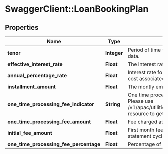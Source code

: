 # SwaggerClient::LoanBookingPlan

## Properties
Name | Type | Description | Notes
------------ | ------------- | ------------- | -------------
**tenor** | **Integer** | Period of time for which the Loan is taken. This will be reference data. | 
**effective_interest_rate** | **Float** | The interest rate applicable on Loan Amount. | [optional] 
**annual_percentage_rate** | **Float** | Interest rate for a whole year. This includes any fees or additional cost associated. | [optional] 
**installment_amount** | **Float** | The montly emi for the loan amount taken based on Tenor | [optional] 
**one_time_processing_fee_indicator** | **String** | One time processing fee indicator. This is a reference data field. Please use /v1/apac/utilities/referenceData/{oneTimeProcessingFeeIndicator} resource to get valid value of this field with description. | [optional] 
**one_time_processing_fee_amount** | **Float** | Fee charged as part of one time processing. | [optional] 
**initial_fee_amount** | **Float** | First month fee/interest charge incurred from booking date to next statement cycle date. | [optional] 
**one_time_processing_fee_percentage** | **Float** | Percentage of one time processing fee charged. | [optional] 

